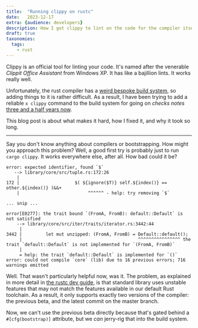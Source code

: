 ```yaml
---
title:	"Running clippy on rustc"
date:	2023-12-17
extra: {audience: developers}
description: How I got clippy to lint on the code for the compiler itself
draft: true
taxonomies:
  tags:
    - rust
---
```


Clippy is an official tool for linting your code. It's named after the venerable *Clippit Office
Assistant* from Windows XP. It has like a bajillion lints. It works really well.

Unfortunately, the rust compiler has a [weird bespoke build system](./2023-01-12-Bootstrapping-Rust-in-2023.md),
so adding things to it is rather difficult. As a result, I have been trying to add a reliable `x clippy` command to the build system for going on *checks notes* [three and a half years now][#77351].

[#77351]: https://github.com/rust-lang/rust/pull/77351.

This blog post is about what makes it hard, how I fixed it, and why it took so long.

---

Say you don't know anything about compilers or bootstrapping. How might you approach this problem?
Well, a good first try is probably just to run `cargo clippy`. It works everywhere else, after all. How bad could it be?

```
error: expected identifier, found `$`
   --> library/core/src/tuple.rs:172:26
    |
172 |                     $( ${ignore($T)} self.${index()} == other.${index()} )&&+
    |                          ^^^^^^ - help: try removing `$`

... snip ...

error[E0277]: the trait bound `(FromA, FromB): default::Default` is not satisfied
    --> library/core/src/iter/traits/iterator.rs:3442:44
     |
3442 |         let mut unzipped: (FromA, FromB) = Default::default();
     |                                            ^^^^^^^^^^^^^^^^ the trait `default::Default` is not implemented for `(FromA, FromB)`
     |
     = help: the trait `default::Default` is implemented for `()`
error: could not compile `core` (lib) due to 16 previous errors; 716 warnings emitted
```

Well. That wasn't particularly helpful now, was it. The problem, as explained in more detail in
[the rustc dev guide], is that standard library uses unstable features that may not match the
features available in our default Rust toolchain. As a result, it only supports exactly two versions
of the compiler: the previous beta, and the latest commit on the master branch.

[the rustc dev guide]: https://rustc-dev-guide.rust-lang.org/building/bootstrapping.html

Now, we can't use the previous beta directly because that's gated behind a `#[cfg(bootstrap)]` attribute,
but we *can* jerry-rig that into the build system.

```
```
